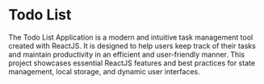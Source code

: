 # Todo List

The Todo List Application is a modern and intuitive task management tool created with ReactJS. It is designed to help users keep track of their tasks and maintain productivity in an efficient and user-friendly manner. This project showcases essential ReactJS features and best practices for state management, local storage, and dynamic user interfaces.